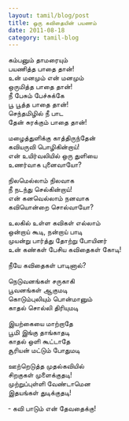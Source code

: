 ```yaml
---
layout: tamil/blog/post
title: ஒரு கவிதையின் பயணம்
date: 2011-08-18
category: tamil-blog
---
```


கம்பனும் தாமரையும் <br/>
பயணித்த பாதை தான்! <br/>
உன் மனமும் என் மனமும் <br/>
ஒருமித்த பாதை தான்! <br/>
நீ பேசும் பேச்சுக்கே <br/>
பூ பூத்த பாதை தான்! <br/>
செந்தமிழில் நீ பாட <br/>
தேன் சுரக்கும் பாதை தான்!

மழைத்துளிக்கு காத்திருந்தேன் <br/>
கவியருவி பொழிகின்றாய்! <br/>
என் உயிர்வலியில் ஒரு துளியை <br/>
உணர்வாக புனைவாயோ?

நிலமெல்லாம் நிலவாக <br/>
நீ நடந்து செல்கின்றாய்! <br/>
என் கனவெல்லாம் நனவாக <br/>
கவியொன்றை சொல்வாயோ?

உலகில் உள்ள கவிகள் எல்லாம் <br/>
ஒன்றாய் கூடி, நன்றாய் பாடி <br/>
முயன்று பார்த்து தோற்று போயினர் <br/>
உன் கண்கள் பேசிய கவிதைகள் கோடி!

நீயே கவிதைகள் பாடினால்?

நெடுவனங்கள் சருகாகி <br/>
பூவனங்கள் ஆகுமடி <br/>
கொடும்புலியும் பொன்மானும் <br/>
காதல் சொல்லி திரியுமடி

இயற்கையை மாற்றாதே <br/>
பூமி இங்கு தாங்காதடி <br/>
காதல் ஒளி கூட்டாதே <br/>
சூரியன் மட்டும் போதுமடி

ஊற்றெடுத்த முதல்கவியில் <br/>
சிறகுகள் முளைக்குதடி! <br/>
முற்றுப்புள்ளி வேண்டாமென <br/>
இதயங்கள் துடிக்குதடி!

&#x2010; கவி பாடும் என் தேவதைக்கு!
